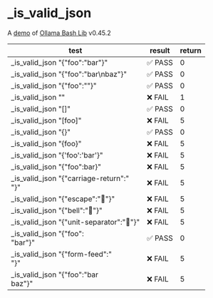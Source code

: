 # _is_valid_json

A [demo](../README.md#demos) of [Ollama Bash Lib](https://github.com/attogram/ollama-bash-lib) v0.45.2

| test | result | return |
|------|--------|--------|
| _is_valid_json "{"foo":"bar"}" | ✅ PASS | 0 |
| _is_valid_json "{"foo":"bar\nbaz"}" | ✅ PASS | 0 |
| _is_valid_json "{"foo":""}" | ✅ PASS | 0 |
| _is_valid_json "" | ❌ FAIL | 1 |
| _is_valid_json "[]" | ✅ PASS | 0 |
| _is_valid_json "[foo]" | ❌ FAIL | 5 |
| _is_valid_json "{}" | ✅ PASS | 0 |
| _is_valid_json "{foo}" | ❌ FAIL | 5 |
| _is_valid_json "{'foo':'bar'}" | ❌ FAIL | 5 |
| _is_valid_json "{"foo":bar}" | ❌ FAIL | 5 |
| _is_valid_json "{"carriage-return":"<br />"}" | ❌ FAIL | 5 |
| _is_valid_json "{"escape":""}" | ❌ FAIL | 5 |
| _is_valid_json "{"bell":""}" | ❌ FAIL | 5 |
| _is_valid_json "{"unit-separator":""}" | ❌ FAIL | 5 |
| _is_valid_json "{"foo":<br />    "bar"}" | ✅ PASS | 0 |
| _is_valid_json "{"form-feed":"<br />"}" | ❌ FAIL | 5 |
| _is_valid_json "{"foo":"bar<br />    baz"}" | ❌ FAIL | 5 |
